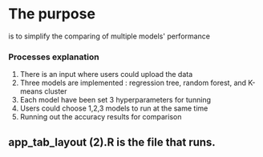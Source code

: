 # The purpose 
is to simplify the comparing of multiple models' performance
### Processes  explanation
1. There is an input where users could upload the data
2. Three models are implemented : regression tree, random forest, and K-means cluster
3. Each model have been set 3 hyperparameters for tunning
4. Users could choose 1,2,3 models to run at the same time
5. Running out the accuracy results for comparison


## app_tab_layout (2).R is the file that runs.
